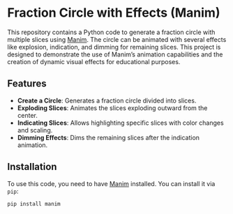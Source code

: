# Fraction Circle with Effects (Manim)

This repository contains a Python code to generate a fraction circle with multiple slices using [Manim](https://docs.manim.community/en/stable/). The circle can be animated with several effects like explosion, indication, and dimming for remaining slices. This project is designed to demonstrate the use of Manim’s animation capabilities and the creation of dynamic visual effects for educational purposes.

## Features

- **Create a Circle**: Generates a fraction circle divided into slices.
- **Exploding Slices**: Animates the slices exploding outward from the center.
- **Indicating Slices**: Allows highlighting specific slices with color changes and scaling.
- **Dimming Effects**: Dims the remaining slices after the indication animation.

## Installation

To use this code, you need to have [Manim](https://docs.manim.community/en/stable/) installed. You can install it via `pip`:

```bash
pip install manim
